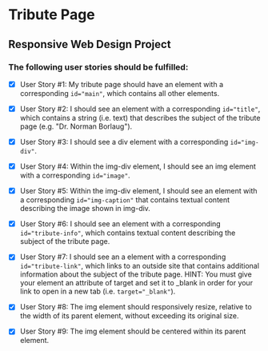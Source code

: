 # Tribute Page
## Responsive Web Design Project

### The following user stories should be fulfilled:

- [x] User Story #1: My tribute page should have an element with a corresponding `id="main"`, which contains all other elements.

- [x] User Story #2: I should see an element with a corresponding `id="title"`, which contains a string (i.e. text) that describes the subject of the tribute page (e.g. "Dr. Norman Borlaug").

- [x] User Story #3: I should see a div element with a corresponding `id="img-div"`.

- [x] User Story #4: Within the img-div element, I should see an img element with a corresponding `id="image"`.

- [x] User Story #5: Within the img-div element, I should see an element with a corresponding `id="img-caption"` that contains textual content describing the image shown in img-div.

- [x] User Story #6: I should see an element with a corresponding `id="tribute-info"`, which contains textual content describing the subject of the tribute page.

- [x] User Story #7: I should see an a element with a corresponding `id="tribute-link"`, which links to an outside site that contains additional information about the subject of the tribute page. HINT: You must give your element an attribute of target and set it to _blank in order for your link to open in a new tab (i.e. `target="_blank"`).

- [x] User Story #8: The img element should responsively resize, relative to the width of its parent element, without exceeding its original size.

- [x] User Story #9: The img element should be centered within its parent element.
